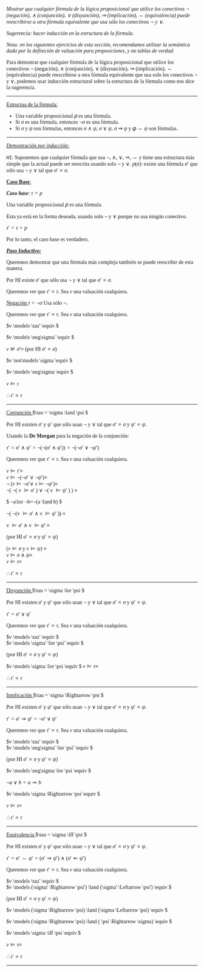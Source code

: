 <font face="LaTeX">

*Mostrar que cualquier fórmula de la lógica proposicional que utilice los conectivos $¬$ (negación), $∧$ (conjunción), $∨$ (disyunción), $⇒$ (implicación), $⇔$ (equivalencia) puede reescribirse a otra fórmula equivalente que usa sólo los conectivos $¬$ y $∨$.*

*Sugerencia: hacer inducción en la estructura de la fórmula.*

*Nota: en los siguientes ejercicios de esta sección, recomendamos utilizar la semántica dada por la definición de valuación para proposiciones, y no tablas de verdad.*

Para demostrar que cualquier fórmula de la lógica proposicional que utilice los conectivos $¬$ (negación),  $∧$ (conjunción), $∨$ (disyunción), $⇒$ (implicación), $⇔$ (equivalencia) puede reescribirse a otra fórmula equivalente que usa solo los conectivos $¬$ y $∨$, podemos usar inducción estructural sobre la estructura de la fórmula como nos dice la sugerencia.

---

<u>Estructua de la fórmula:</u>

* Una variable proposicional 𝑝 es una fórmula.
* Si $\sigma$ es una fórmula, entonces ¬$\sigma$ es una fórmula.
* Si $\sigma$ y $\psi$ son fórmulas, entonces $\sigma$ ∧ $\psi$, $\sigma$ ∨ $\psi$, $\sigma$ ⇒ $\psi$ y 𝜑 ⇔ $\psi$ son fórmulas.

---

<u>*Demostración por inducción:*</u>

`HI`: Suponemos que cualquier fórmula que usa ¬, ∧, ∨, ⇒, ⇔ y tiene una estructura más simple que la actual puede ser reescrita usando solo ¬ y ∨. 
$p(\sigma)$: existe una fórmula $\sigma'$ que sólo usa $\neg$ y $\lor$ tal que $\sigma' \equiv \sigma$.

<u>**Caso Base**: </u>

***Caso base***: $\tau = p$

Una variable proposicional 𝑝 es una fórmula. 

Esta ya está en la forma deseada, usando solo ¬ y ∨ porque no usa ningún conectivo. 

$\tau' = \tau = p$

Por lo tanto, el caso base es verdadero.

<u>***Paso Inductivo:***</u>

Queremos demostrar que una fórmula más compleja también se puede reescribir de esta manera.

Por HI existe $\sigma'$ que sólo usa $\neg$ y $\lor$ tal que $\sigma' \equiv \sigma$.

Queremos ver que $\tau' \equiv \tau$. Sea $v$ una valuación cualquiera.

<u>Negación </u> $\tau = \neg\sigma$ Usa sólo ¬.

Queremos ver que $\tau' \equiv \tau$. Sea $v$ una valuación cualquiera.

$v \models \tau' \equiv $ 

$v \models \neg\sigma' \equiv $ 

$v \not\models \sigma' \equiv$ (por HI $\sigma' \equiv \sigma$) 

$v \not\models \sigma \equiv $ 

$v \models \neg\sigma \equiv $ 

$v \models \tau$

$\therefore \tau' \equiv \tau$

---

<u>Conjunción </u> $\tau = \sigma \land \psi $

Por HI existen $\sigma'$ y $\psi'$ que sólo usan $\neg$ y $\lor$ tal que $\sigma' \equiv \sigma$ y $\psi' \equiv \psi$.

Usando la <strong>De Morgan</strong> para la negación de la conjunción:


$\tau' = \sigma' \land \psi' = \neg(\neg(\sigma' \land \psi')) = \neg(\neg\sigma' \lor \neg\psi')$

Queremos ver que $\tau' \equiv \tau$. Sea $v$ una valuación cualquiera.

$v \models \tau' \equiv$ \
$v \models \neg(\neg\sigma' \lor \neg\psi') \equiv$ \
¬ $(v \models \neg\sigma' \lor$  $v \models \neg\psi') \equiv$ \
¬( ¬( v $\models \sigma'$ ) $\lor$ ¬( v $\models \psi'$ ) ) $\equiv$

$ ¬a\lor ¬b=¬(a \land b) $

¬( ¬(v $\models \sigma'$ $\land$ v $\models \psi'$ )) $\equiv$

v $\models \sigma'$ $\land$ v $\models \psi'$ $\equiv$

(por HI $\sigma' \equiv \sigma$ y $\psi' \equiv \psi$)

($v \models \sigma$ y $v \models \psi$)  $\equiv$\
$v \models \sigma \land \psi \equiv$ \
$v \models \tau \equiv$

$\therefore \tau' \equiv \tau$

---

<u>Disyunción </u> $\tau = \sigma \lor \psi $

Por HI existen $\sigma'$ y $\psi'$ que sólo usan $\neg$ y $\lor$ tal que $\sigma' \equiv \sigma$ y $\psi' \equiv \psi$.

$\tau' = \sigma' \lor \psi'$

Queremos ver que $\tau' \equiv \tau$. Sea $v$ una valuación cualquiera.

$v \models \tau' \equiv $ \
$v \models \sigma' \lor \psi' \equiv $ 

(por HI $\sigma' \equiv \sigma$ y $\psi' \equiv \psi$)

$v \models \sigma \lor \psi \equiv $ 
$v \models \tau \equiv$

$\therefore \tau' \equiv \tau$

---

<u>Implicación </u> $\tau = \sigma \Rightarrow \psi $

Por HI existen $\sigma'$ y $\psi'$ que sólo usan $\neg$ y $\lor$ tal que $\sigma' \equiv \sigma$ y $\psi' \equiv \psi$.

$\tau' = \sigma' \Rightarrow \psi' = \neg\sigma' \lor \psi'$

Queremos ver que $\tau' \equiv \tau$. Sea $v$ una valuación cualquiera.

$v \models \tau' \equiv $ \
$v \models \neg\sigma' \lor \psi' \equiv $

(por HI $\sigma' \equiv \sigma$ y $\psi' \equiv \psi$)

$v \models \neg\sigma \lor \psi \equiv $

$¬a\lor b=a\Rightarrow b$

$v \models \sigma \Rightarrow \psi \equiv $

$v \models \tau \equiv$

$\therefore \tau' \equiv \tau$

---

<u>Equivalencia </u> $\tau = \sigma \iff \psi $

Por HI existen $\sigma'$ y $\psi'$ que sólo usan $\neg$ y $\lor$ tal que $\sigma' \equiv \sigma$ y $\psi' \equiv \psi$.

$\tau' = \sigma' \iff \psi' = (\sigma' \Rightarrow \psi') \land (\sigma' \Leftarrow \psi')$

Queremos ver que $\tau' \equiv \tau$. Sea $v$ una valuación cualquiera.

$v \models \tau' \equiv $ \
$v \models (\sigma' \Rightarrow \psi') \land (\sigma' \Leftarrow \psi') \equiv $

(por HI $\sigma' \equiv \sigma$ y $\psi' \equiv \psi$)

$v \models (\sigma \Rightarrow \psi) \land (\sigma \Leftarrow \psi) \equiv $


$v \models (\sigma \Rightarrow \psi) \land ( \psi \Rightarrow \sigma) \equiv $

$v \models \sigma \iff \psi \equiv $

$v \models \tau \equiv$

$\therefore \tau' \equiv \tau$

---

</font>